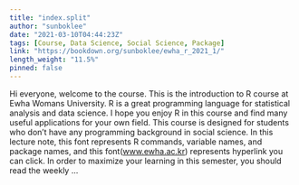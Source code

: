 ```yaml
---
title: "index.split"
author: "sunboklee"
date: "2021-03-10T04:44:23Z"
tags: [Course, Data Science, Social Science, Package]
link: "https://bookdown.org/sunboklee/ewha_r_2021_1/"
length_weight: "11.5%"
pinned: false
---
```


Hi everyone, welcome to the course. This is the introduction to R course at Ewha Womans University. R is a great programming language for statistical analysis and data science. I hope you enjoy R in this course and find many useful applications for your own field. This course is designed for students who don’t have any programming background in social science. In this lecture note, this font represents R commands, variable names, and package names, and this font(www.ewha.ac.kr) represents hyperlink you can click. In order to maximize your learning in this semester, you should read the weekly ...
